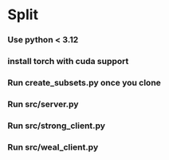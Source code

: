 # Split

### Use python < 3.12

### install torch with cuda support

### Run create_subsets.py once you clone

### Run src/server.py

### Run src/strong_client.py

### Run src/weal_client.py

